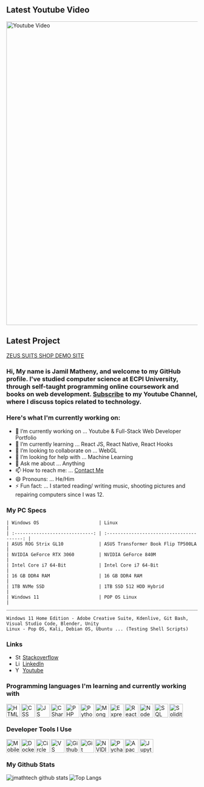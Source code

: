 ## Latest Youtube Video
<a href="https://www.youtube.com/watch?v=GKG3v9-CTFs" target="_new"> <img src="https://user-images.githubusercontent.com/36749450/196520780-2613c3a7-8e81-469a-b750-9da499513297.png" alt="Youtube Video" width="800" /></a>


## Latest Project
[ZEUS SUITS SHOP DEMO SITE](https://jmathtech.github.io/zeus-suits-shop/)

### Hi, My name is Jamil Matheny, and welcome to my GitHub profile. I've studied computer science at ECPI University, through self-taught programming online coursework and books on web development. <a href="https://www.youtube.com/channel/UCa188a_sfeGL69KswFdP1tA?sub_confirmation=1">Subscribe</a> to my Youtube Channel, where I discuss topics related to technology.

### Here's what I'm currently working on:

- 🔭 I’m currently working on ... Youtube & Full-Stack Web Developer Portfolio
- 🌱 I’m currently learning ... React JS, React Native, React Hooks
- 👯 I’m looking to collaborate on ... WebGL
- 🤔 I’m looking for help with ... Machine Learning
- 💬 Ask me about ... Anything
- 📫 How to reach me: ... [Contact Me](mailto:jamil.matheny@gmail.com)
- 😄 Pronouns: ... He/Him
- ⚡ Fun fact: ... I started reading/ writing music, shooting pictures and repairing computers since I was 12.

### My PC Specs
```
| Windows OS                      | Linux                                     |
| :-----------------------------: | :---------------------------------------: | 
| ASUS ROG Strix GL10             | ASUS Transformer Book Flip TP500LA        |
| NVIDIA GeForce RTX 3060         | NVIDIA GeForce 840M                       |
| Intel Core i7 64-Bit            | Intel Core i7 64-Bit                      | 
| 16 GB DDR4 RAM                  | 16 GB DDR4 RAM                            |
| 1TB NVMe SSD                    | 1TB SSD 512 HDD Hybrid                    |
| Windows 11                      | POP OS Linux                              |
_______________________________________________________________________________

Windows 11 Home Edition - Adobe Creative Suite, Kdenlive, Git Bash, Visual Studio Code, Blender, Unity
Linux - Pop OS, Kali, Debian OS, Ubuntu ... (Testing Shell Scripts)
```



### Links
- <img align="left" alt="Stackoverflow" width="16" src="https://upload.wikimedia.org/wikipedia/commons/thumb/e/ef/Stack_Overflow_icon.svg/240px-Stack_Overflow_icon.svg.png" />[Stackoverflow](https://stackoverflow.com/users/12920349/jamil-matheny)
- <img align="left" alt="LinkedIn" width="16" src="https://upload.wikimedia.org/wikipedia/commons/thumb/8/81/LinkedIn_icon.svg/72px-LinkedIn_icon.svg.png" />[LinkedIn](https://www.linkedin.com/in/jamilmatheny)
- <img align="left" alt="Youtube" width="16" src="https://user-images.githubusercontent.com/36749450/182968966-11dcf53b-0565-4e33-b450-7a17602c2a7d.png" /> [Youtube](https://www.youtube.com/channel/UCa188a_sfeGL69KswFdP1tA)


### Programming languages I'm learning and currently working with
<img align="left" alt="HTML" width="36px" src="https://user-images.githubusercontent.com/36749450/177061186-fae2ca56-0d6d-4b7e-82d4-b1994ffe0ac0.png" /> 
<img align="left" alt="CSS" width="36px" src="https://user-images.githubusercontent.com/36749450/177061183-be13e28c-8239-454c-89bb-305f167e4cd8.png" /> 
<img align="left" alt="JS" width="36px" src="https://user-images.githubusercontent.com/36749450/177061328-6beb2683-e60c-4aef-bc90-3b0266503df8.png" /> 
<img align="left" alt="C Sharp" width="36px" src="https://user-images.githubusercontent.com/36749450/177061419-531d23ef-ada9-4922-8c39-d9481b7c3225.svg" /> 
<img align="left" alt="PHP" width="36px" src="https://user-images.githubusercontent.com/36749450/177062060-d9001d61-4cd9-4b22-b101-3e682d547b8d.png" /> 
<img align="left" alt="Python" width="36px" src="https://user-images.githubusercontent.com/36749450/177064625-625d95f3-ff78-41dd-af73-b38a52e4030c.svg" /> 
<img align="left" alt="Mongo DB" width="36px" src="https://user-images.githubusercontent.com/36749450/177061842-11d38c3f-752c-42ea-a072-11a9ecafe357.svg" /> 
<img align="left" alt="Express JS" width="36px" src="https://user-images.githubusercontent.com/36749450/177061902-88c0a898-fc24-43a0-bb2f-8c9d0d6895ea.png" />
<img align="left" alt="React" width="36px" src="https://user-images.githubusercontent.com/36749450/177061333-c348936b-7aa6-4a3e-a408-c525d478f4e5.png" /> 
<img align="left" alt="Node JS" width="36px" src="https://user-images.githubusercontent.com/36749450/177061691-8238df72-82ec-4653-a371-f438dec89de4.png" /> 
<img align="left" alt="SQL" width="36px" src="https://user-images.githubusercontent.com/36749450/177061783-c6c445a0-a064-4094-a14f-7365cd955f01.png" /> 
<img align="left" alt="Solidity" width="36px" src="https://user-images.githubusercontent.com/36749450/177066400-d12ac619-17d1-408f-8d3b-d6eca3f0998b.svg" />

<br><br>

### Developer Tools I Use
<img align="left" alt="Mobile Dev" width="36px" src="https://user-images.githubusercontent.com/36749450/177062150-e0b37c76-ac6f-45b6-b82b-d565b2d79023.png" />
<img align="left" alt="Docker" width="36px" src="https://user-images.githubusercontent.com/36749450/177062468-6ec488a9-aa72-4ee6-adca-94c8c71df004.svg" />
<img align="left" alt="Circle CI" width="36px" src="https://user-images.githubusercontent.com/36749450/177062519-ef1b7a6f-54ca-4764-95a7-ab5097dd7fda.png" />
<img align="left" alt="VS Code" width="36px" src="https://user-images.githubusercontent.com/36749450/177062650-ef09b71f-8cc8-48be-b844-05b5856d4f1a.png" />
<img align="left" alt="Github" width="36px" src="https://user-images.githubusercontent.com/36749450/177064697-6a05b929-79ae-4bcd-aa27-6cdc4d181427.svg" />
<img align="left" alt="Git" width="36px" src="https://user-images.githubusercontent.com/36749450/177064788-1a7b909b-61f3-492e-8825-02d942af17d7.svg" />
<img align="left" alt="NVIDIA Cuda" width="36px" src="https://user-images.githubusercontent.com/36749450/177064930-66700e5e-0e5f-4e40-9f7b-ff6fa06b5d91.svg" />
<img align="left" alt="Pycharm" width="36px" src="https://user-images.githubusercontent.com/36749450/177065120-cc613933-0ba4-45f8-98cc-880156b73160.png" />
<img align="left" alt="Apache" width="36px" src="https://user-images.githubusercontent.com/36749450/177065683-326092db-6b32-4bec-af1f-fe0466634297.svg" />
<img align="left" alt="Jupyter Notebook" width="36px" src="https://user-images.githubusercontent.com/36749450/177435541-d937c664-166f-4285-8f85-0feb9db7bf6f.svg" />

<br><br>

### My Github Stats
<img align="left" alt="jmathtech github stats" src="https://github-readme-stats.vercel.app/api?username=jmathtech&show_icons=true&hide_border=true&hide=contribs&theme=tokyonight" /> 

![Top Langs](https://github-readme-stats.vercel.app/api/top-langs/?username=jmathtech&theme=tokyonight)
